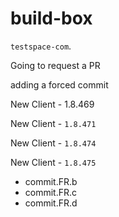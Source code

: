 # build-box

`testspace-com`. 

Going to request a PR

adding a forced commit

New Client - 1.8.469

New Client - `1.8.471`

New Client - `1.8.474`

New Client - `1.8.475`
* commit.FR.b
* commit.FR.c
* commit.FR.d
